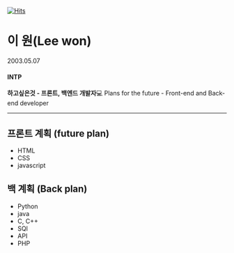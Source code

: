 [![Hits](https://hits.seeyoufarm.com/api/count/incr/badge.svg?url=https%3A%2F%2Fgithub.com%2FDuKong21&count_bg=%23000000&title_bg=%23848484&icon=&icon_color=%23000000&title=hits&edge_flat=true)](https://hits.seeyoufarm.com)

# 이 원(Lee won)
2003.05.07
#### INTP
**하고싶은것 - 프론트, 백엔드 개발자**:computer:
 Plans for the future - Front-end and Back-end developer

---

## 프론트 계획 (future plan)
- HTML
- CSS
- javascript

## 백 계획 (Back plan)
- Python
- java
- C, C++
- SQl
- API
- PHP
